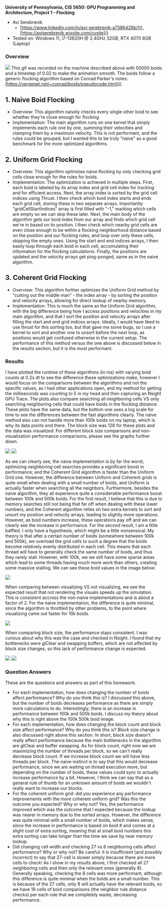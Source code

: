 **University of Pennsylvania, CIS 5650: GPU Programming and Architecture,
Project 1 - Flocking**

* Avi Serebrenik
  * [https://www.linkedin.com/in/avi-serebrenik-a7386426b/](), [https://aviserebrenik.wixsite.com/cvsite]()
* Tested on: Windows 11, i7-13620H @ 2.4GHz 32GB, RTX 4070 8GB (Laptop)

### Overview
 ![](gif.gif)
 This gif was recorded on the machine described above with 50000 boids and a timestep of 0.02 to make the animation smooth.
 The boids follow a generic flocking algorithm based on Conrad Parker's notes: [https://vergenet.net/~conrad/boids/pseudocode.html]()
 
 ## 1. Naive Boid Flocking
  - Overview: This algorithm naively checks every single other boid to see whether they're close enough for flocking.
  - Implementation: The main algorithm runs on one kernel that simply implements each rule one by one, summing their velocities
    and clamping them by a maximum velocity. This is not performant, and the rules could be grouped, but I wanted this to be
    truly "naive" as a good benchmark for the more optimized algorithms.
    
 ## 2. Uniform Grid Flocking
  - Overview: This algorithm optimizes naive flocking by only checking grid cells close enough for the rules for boids.
  - Implementation: The optimization is achieved in multiple steps. First, each boid is labeled by its array index and grid cell
    index for tracking and for efficient access. Next, the array index is sorted by the grid cell indices using Thrust. I then check
    which boid index starts and ends each grid cell, storing these in two separate arrays. Importantly "gridCellStartIndices" array is
    first filled with "-1," marking which cells are empty so we can skip these later. Next, the main body of the algorithm gets our
    boid index from our array and finds which grid cell we're in based on its position. I then check which nearby grid cells are even
    close enough to be within a flocking neighborhood distance based on the position and our flocking rules, and loop over only these
    cells, skipping the empty ones. Using the start and end indices arrays, I then easily loop through each boid in each cell, accumulating
    their information for the flocking calculations. Finally, the positions are updated and the velocity arrays get ping-ponged, same as
    in the naive algorithm.
    
 ## 3. Coherent Grid Flocking
  - Overview: This algorithm further optimizes the Uniform Grid method by "cutting out the middle man" - the index array - by sorting
    the position and velocity arrays, allowing for direct lookup of nearby memory.
  - Implementation: This is much the same as the Uniform Grid algorithm, with the big difference being how I access positions and
    velocities in my main algorithm, and that I sort the position and velocity arrays after filling the start and end grid indices
    arrays. Ideally, I would have liked to use thrust for this sorting too, but that gave me some bugs, so I use a kernel to sort
    and another one to unsort before the next loop, as positions would get confused otherwise in the current setup. The performance
    of this method versus the one above is discussed below in the results section, but it is the most performant.

### Results
 I have plotted the runtime of these algorithms (in ms) with varying boid counts at 0.2s dt to see the difference these optimizations make,
 however I would focus on the comparisons between the algorithms and not the specific values, as I had other applications open, and my method
 for getting the milliseconds was counting to 5 in my head and then capturing an Nsight GPU Trace.
 The plots also compare searching all neighboring cells VS only searching neighboring cells that could have boids in the flocking distance.
 These plots have the same data, but the bottom one uses a log scale for time to see the differences between the fast algorithms clearly.
 The naive method also can not handle more than 100k boids on my laptop, which is why its data points end there.
 The block size was 128 for these plots and the data was visualized. For different block size comparisons and non-visualization performance
 comparisons, please see the graphs further down.
 
  ![](plotVis.png)
  ![](plotLogVis.png)
  
 As we can clearly see, the naive implementation is by far the worst; optimizing neighboring cell searches provides a significant boost in
 performance; and the Coherent Grid algorithm is faster than the Uniform Grid one. However, the difference between Uniform and Coherent grids
 is quite small when dealing with a small number of boids, and Uniform is actually faster when searching all the neighbors. Furthermore,
 besides the naive algorithm, they all experience quite a considerable performance boost between 100k and 500k boids.
 For the first result, I believe that this is due to memory searches still not being that far off when dealing with these lower numbers,
 and the Coherent algorithm relies on two extra kernels to sort and unsort my position and velocity arrays, leading to slightly more operations.
 However, as boid numbers increase, these operations pay off and we can clearly see the increase in performance.
 For the second result, I am a little baffled. I only have a hypothesis, which might be a little nonsensical. My theory is that after a certain
 number of boids (somewhere between 100k and 500k), we overload the grid cells to such a degree that the boids become relatively evenly distributed
 in each cell. This means that each thread will have to generally check the same number of boids, and thus they rarely stall. However, with 100k, we
 we still have some sparse areas which lead to some threads having much more work than others, creating some massive stalling. We can see these
 boid values in the image below:
 
  ![](combined.png)
  
  When comparing between visualizing VS not visualizing, we see the expected result that not rendering the visuals speeds up the simulation.
  This is consistent accross the non-naive implementations and is about a factor of 2. For the naive implementation, the difference is quite
  minimal, since the algorithm is throttled by other problems, to the point where visualizing came out faster for 10k boids.
  
  ![](plotNoVis.png)
  
  When comparing block size, the performance stays consistent. I was curious about why this was the case and checked in Nsight. I found that
  my bottlenecks were glClear and swapping buffers, which are not affected by block size changes, so this lack of performance change is expected.
  
  ![](plotBlocks.png)
  ![](profiler.png)
 
### Question Answers
These are the questions and answers as part of this homework.
 - For each implementation, how does changing the number of boids affect performance? Why do you think this is?
     I discussed this above, but the number of boids decreases performance as there are simply more calculations to do. Interestingly, there is an
     increase in performance between 100k and 500k boids. I discuss my theory about why this is right above the 100k 500k boid image.
 - For each implementation, how does changing the block count and block size affect performance? Why do you think this is?
     Block size change is also discussed right above this section. In short, block size doesn't really affect performance because the main bottlenecks
     in the algorithm are glClear and buffer swapping. As for block count, right now we are maximizing the number of threads per block, so we can't
     really decrease block count. If we increase block count we will have less threads per block. The naive instinct is to say that this would decrease
     performance, since we are waiting on thread execution more, but depending on the number of boids, these values could sync to actually increase performance
     by a bit. However, I think we can say that as a general rule of thumb for an unknown amount of boids we wouldn't really want to increase our blocks.
 - For the coherent uniform grid: did you experience any performance improvements with the more coherent uniform grid? Was this the outcome you expected? Why or why not?
     Yes, the performance improved which was the outcome that I expected because the lookup was nearer in memory due to the sorted arrays. However, the difference
     was quite minimal with a small number of boids, which makes sense, since the increase in performance is based on boid # and comes at a slight cost of extra sorting,
     meaning that at small boid numbers this extra sorting can take longer than the time we save by near memory lookup.
 - Did changing cell width and checking 27 vs 8 neighboring cells affect performance? Why or why not? Be careful: it is insufficient (and possibly incorrect) to say that 27-cell is slower simply because there are more cells to check!
    As I show in my results above, I first checked all 27 neighboring cells and then only the relevant ones (generally 8). Generally speaking, checking the 8 cells
    was more performant, although this difference is quite minimal when the boids are a small number. This is because of the 27 cells, only 8 will actually have the
    relevant boids, so we have 19 cells of boid comparisons (the neighbor rule distance checks) per each rule that we completely waste, decreasing performance.

